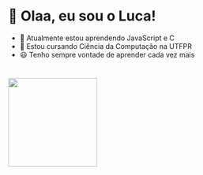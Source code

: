 # 👋 Olaa, eu sou o Luca!
- 📖 Atualmente estou aprendendo JavaScript e C
- 📖 Estou cursando Ciência da Computação na UTFPR
- 😃 Tenho sempre vontade de aprender cada vez mais
#
<div>
  <a href="https://github.com/luca2453">
  <img height="180em" src="https://github-readme-stats.vercel.app/api?username=luca2453&show_icons=true&theme=dracula&include_all_commits=true&count_private=true"/>
</div>

  

<!---
luca2453/luca2453 is a ✨ special ✨ repository because its `README.md` (this file) appears on your GitHub profile.
You can click the Preview link to take a look at your changes.
--->
